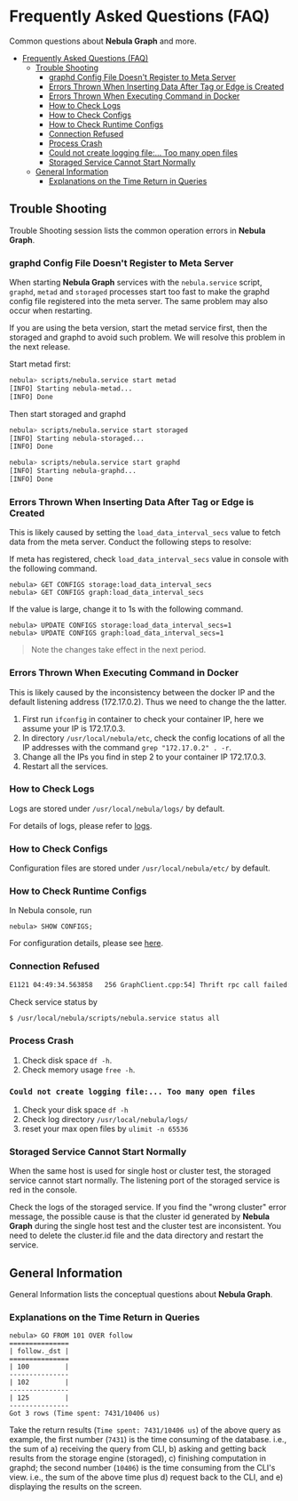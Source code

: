 # Frequently Asked Questions (FAQ)

Common questions about **Nebula Graph** and more.

- [Frequently Asked Questions (FAQ)](#frequently-asked-questions-faq)
  - [Trouble Shooting](#trouble-shooting)
    - [graphd Config File Doesn't Register to Meta Server](#graphd-config-file-doesnt-register-to-meta-server)
    - [Errors Thrown When Inserting Data After Tag or Edge is Created](#errors-thrown-when-inserting-data-after-tag-or-edge-is-created)
    - [Errors Thrown When Executing Command in Docker](#errors-thrown-when-executing-command-in-docker)
    - [How to Check Logs](#how-to-check-logs)
    - [How to Check Configs](#how-to-check-configs)
    - [How to Check Runtime Configs](#how-to-check-runtime-configs)
    - [Connection Refused](#connection-refused)
    - [Process Crash](#process-crash)
    - [Could not create logging file:... Too many open files](#could-not-create-logging-file-too-many-open-files)
    - [Storaged Service Cannot Start Normally](#storaged-service-cannot-start-normally)
  - [General Information](#general-information)
    - [Explanations on the Time Return in Queries](#explanations-on-the-time-return-in-queries)

## Trouble Shooting

Trouble Shooting session lists the common operation errors in **Nebula Graph**.

### graphd Config File Doesn't Register to Meta Server

When starting **Nebula Graph** services with the `nebula.service` script, `graphd`, `metad` and `storaged` processes start too fast to make the graphd config file registered into the meta server. The same problem may also occur when restarting.

If you are using the beta version, start the metad service first, then the storaged and graphd to avoid such problem. We will resolve this problem in the next release.

Start metad first:

```bash
nebula> scripts/nebula.service start metad
[INFO] Starting nebula-metad...
[INFO] Done
```

Then start storaged and graphd

```bash
nebula> scripts/nebula.service start storaged
[INFO] Starting nebula-storaged...
[INFO] Done

nebula> scripts/nebula.service start graphd
[INFO] Starting nebula-graphd...
[INFO] Done
```

### Errors Thrown When Inserting Data After Tag or Edge is Created

This is likely caused by setting the `load_data_interval_secs` value to fetch data from the meta server. Conduct the following steps to resolve:

If meta has registered, check `load_data_interval_secs` value in console with the following command.

```ngql
nebula> GET CONFIGS storage:load_data_interval_secs
nebula> GET CONFIGS graph:load_data_interval_secs
```

If the value is large, change it to 1s with the following command.

```ngql
nebula> UPDATE CONFIGS storage:load_data_interval_secs=1
nebula> UPDATE CONFIGS graph:load_data_interval_secs=1
```

> Note the changes take effect in the next period.

### Errors Thrown When Executing Command in Docker

This is likely caused by the inconsistency between the docker IP and the default listening address (172.17.0.2). Thus we need to change the the latter.

1. First run `ifconfig` in container to check your container IP, here we assume your IP is 172.17.0.3.
2. In directory `/usr/local/nebula/etc`, check the config locations of all the IP addresses with the command `grep "172.17.0.2" . -r`.
3. Change all the IPs you find in step 2 to your container IP 172.17.0.3.
4. Restart all the services.

### How to Check Logs

Logs are stored under `/usr/local/nebula/logs/` by default.

For details of logs, please refer to [logs](docs/manual-CN/3.build-develop-and-administration/3.deploy-and-administrations/server-administration/configuration-statements/log.md).

### How to Check Configs

Configuration files are stored under `/usr/local/nebula/etc/` by default.

### How to Check Runtime Configs

In Nebula console, run

```ngql
nebula> SHOW CONFIGS;
```

For configuration details, please see [here](docs/manual-CN/3.build-develop-and-administration/3.deploy-and-administrations/server-administration/configuration-statements/configs-syntax.md).

### Connection Refused

```txt
E1121 04:49:34.563858   256 GraphClient.cpp:54] Thrift rpc call failed: AsyncSocketException: connect failed, type = Socket not open, errno = 111 (Connection refused): Connection refused
```

Check service status by

```bash
$ /usr/local/nebula/scripts/nebula.service status all
```

### Process Crash

1. Check disk space `df -h`.
1. Check memory usage `free -h`.

### `Could not create logging file:... Too many open files`

1. Check your disk space `df -h`
1. Check log directory `/usr/local/nebula/logs/`
1. reset your max open files by `ulimit -n 65536`

### Storaged Service Cannot Start Normally

When the same host is used for single host or cluster test, the storaged service cannot start normally. The listening port of the storaged service is red in the console.

Check the logs of the storaged service. If you find the "wrong cluster" error message, the possible cause is that the cluster id generated by **Nebula Graph** during the single host test and the cluster test are inconsistent. You need to delete the cluster.id file and the data directory and restart the service.

## General Information

General Information lists the conceptual questions about **Nebula Graph**.

### Explanations on the Time Return in Queries

```ngql
nebula> GO FROM 101 OVER follow
===============
| follow._dst |
===============
| 100         |
---------------
| 102         |
---------------
| 125         |
---------------
Got 3 rows (Time spent: 7431/10406 us)
```

Take the return results (`Time spent: 7431/10406 us`) of the above query as example, the first number (`7431`) is the time consuming of the database. i.e., the sum of a) receiving the query from CLI, b) asking and getting back results from the storage engine (storaged), c) finishing computation in graphd; the second number (`10406`) is the time consuming from the CLI's view. i.e., the sum of the above time plus d) request back to the CLI, and e) displaying the results on the screen.
